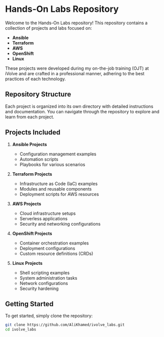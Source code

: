 # Hands-On Labs Repository

Welcome to the Hands-On Labs repository! This repository contains a collection of projects and labs focused on:

- **Ansible**
- **Terraform**
- **AWS**
- **OpenShift**
- **Linux**

These projects were developed during my on-the-job training (OJT) at iVolve and are crafted in a professional manner, adhering to the best practices of each technology.

## Repository Structure

Each project is organized into its own directory with detailed instructions and documentation. You can navigate through the repository to explore and learn from each project.

## Projects Included

1. **Ansible Projects**
    - Configuration management examples
    - Automation scripts
    - Playbooks for various scenarios

2. **Terraform Projects**
    - Infrastructure as Code (IaC) examples
    - Modules and reusable components
    - Deployment scripts for AWS resources

3. **AWS Projects**
    - Cloud infrastructure setups
    - Serverless applications
    - Security and networking configurations

4. **OpenShift Projects**
    - Container orchestration examples
    - Deployment configurations
    - Custom resource definitions (CRDs)

5. **Linux Projects**
    - Shell scripting examples
    - System administration tasks
    - Network configurations
    - Security hardening

## Getting Started

To get started, simply clone the repository:

```sh
git clone https://github.com/AliKhamed/ivolve_labs.git
cd ivolve_labs
```
